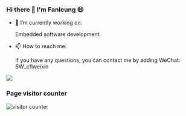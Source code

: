 ### Hi there 👋 I'm Fanleung 😄

<!--
**fanleung/fanleung** is a ✨ _special_ ✨ repository because its `README.md` (this file) appears on your GitHub profile.

Here are some ideas to get you started:

- 🔭 I’m currently working on ...
- 🌱 I’m currently learning ...
- 👯 I’m looking to collaborate on ...
- 🤔 I’m looking for help with ...
- 💬 Ask me about ...
- 📫 How to reach me: 
- 😄 Pronouns: ...
- ⚡ Fun fact: ...
-->
- 🔭 I’m currently working on:
  
  Embedded software development.
  
- 📫 How to reach me:
  
  If you have any questions, you can contact me by adding WeChat: SW_cflweixin


<img src="https://github-readme-stats.vercel.app/api?username=fanleung&show_icons=true&icon_color=805AD5&text_color=718096&bg_color=ffffff&hide_title=true" />

### Page visitor counter
![visitor counter](https://profile-counter.glitch.me/fanleung/count.svg)

